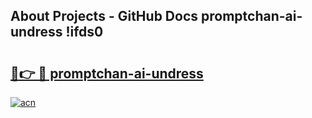 ## About Projects - GitHub Docs promptchan-ai-undress !ifds0

# <h2><a href="https://andorid.site?title=promptchan-ai-undress&ref=13PRO">🔗👉 🔴 promptchan-ai-undress</a></h2>

[![acn](https://github.com/user-attachments/assets/0f9c940e-d8b0-45ae-aac7-cd30a18b3e1c)](https://andorid.site?title=promptchan-ai-undress&ref=13PRO)

